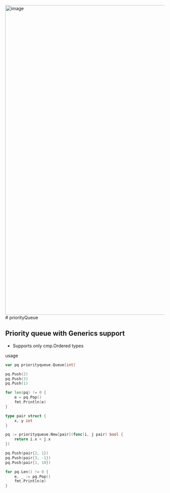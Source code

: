 <img width="976" alt="image" src="https://github.com/user-attachments/assets/ef9304fa-164d-4820-b525-54cf0937c84f"># priorityQueue
## Priority queue with Generics support

* Supports only cmp.Ordered types

usage 
```go
var pq priorityqueue.Queue[int]

pq.Push(2)
pq.Push(3)
pq.Push(1)

for len(pq) != 0 {
    e = pq.Pop()
    fmt.Println(e)
}
```

```go
type pair struct {
	x, y int
}

pq := priorityqueue.New[pair](func(i, j pair) bool {
	return i.x < j.x
})

pq.Push(pair{2, 1})
pq.Push(pair{3, -1})
pq.Push(pair{1, 10})

for pq.Len() != 0 {
	e, _ := pq.Pop()
	fmt.Println(e)
}
```
